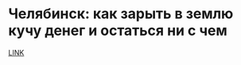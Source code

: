 # Челябинск: как зарыть в землю кучу денег и остаться ни с чем



[LINK](https://varlamov.ru/3809040.html)